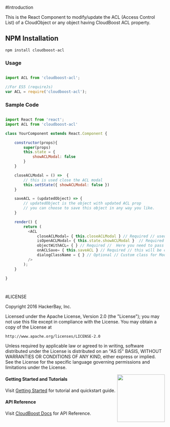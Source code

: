 #Introduction

This is the React Component to modify/update the ACL (Access Control List) of a CloudObject or any object having CloudBoost ACL property.

## NPM Installation
```
npm install cloudboost-acl
```

### Usage

``` js

import ACL from 'cloudboost-acl';

//For ES5 (requireJs)
var ACL = require('cloudboost-acl');

```

### Sample Code

``` js

import React from 'react';
import ACL from 'cloudboost-acl'

class YourComponent extends React.Component {

    constructor(props){
        super(props)
        this.state = {
            showACLModal: false
        }
    }

    closeACLModal = () =>  {
        // this is used close the ACL modal
        this.setState({ showACLModal: false })
    }

    saveACL = (updatedObject) => {
        // updatedObject is the object with updated ACL prop
        // you can choose to save this object in any way you like.
    }

    render() {
        return (
          <ACL
              closeACLModal= { this.closeACLModal } // Required // used to close ACL modal
              isOpenACLModal= { this.state.showACLModal }  // Required // true -> Modal is open , false -> Modal is closed
              objectWithACL= { } // Required //  Here you need to pass the object whose ACL prop you want to modify
              onACLSave= { this.saveACL } // Required // this will be called when you click save inside of ACL modal.
              dialogClassName = { } // Optional // Custom class for Modal root/container element
          />
        );
    }

}




```

#LICENSE

Copyright 2016 HackerBay, Inc.

Licensed under the Apache License, Version 2.0 (the "License");
you may not use this file except in compliance with the License.
You may obtain a copy of the License at

    http://www.apache.org/licenses/LICENSE-2.0

Unless required by applicable law or agreed to in writing, software
distributed under the License is distributed on an "AS IS" BASIS,
WITHOUT WARRANTIES OR CONDITIONS OF ANY KIND, either express or implied.
See the License for the specific language governing permissions and
limitations under the License.

<img align="right" height="150" src="https://cloud.githubusercontent.com/assets/5427704/7724257/b7f45d6c-ff0d-11e4-8f60-06024eaa1508.png">

#### Getting Started and Tutorials

Visit [Getting Started](https://tutorials.cloudboost.io) for tutorial and quickstart guide.


#### API Reference

Visit [CloudBoost Docs](http://docs.cloudboost.io) for API Reference.

